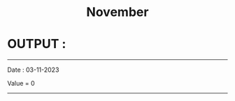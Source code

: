 <html>
  <body>
     <h1 align="center">November</h1>
     <h1><strong> OUTPUT : </strong> </h1>
      <hr>
      <p> Date : 03-11-2023</p>
      <p> Value = 0 </p>
      <hr>
  </body>
</html>

